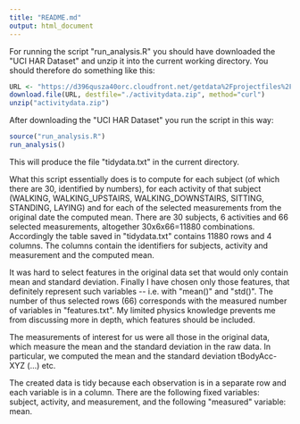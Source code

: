 ```yaml
---
title: "README.md"
output: html_document
---
```


For running the script "run_analysis.R" you should have downloaded the "UCI HAR Dataset" and unzip it into the current working directory. You should therefore do something like this:   


```r
URL <- "https://d396qusza40orc.cloudfront.net/getdata%2Fprojectfiles%2FUCI%20HAR%20Dataset.zip"
download.file(URL, destfile="./activitydata.zip", method="curl")
unzip("activitydata.zip")
```

After downloading the "UCI HAR Dataset" you run the script in this way:


```r
source("run_analysis.R")
run_analysis()
```

This will produce the file "tidydata.txt" in the current directory. 

What this script essentially does is to compute for each subject (of which there are 30, identified by numbers), for each activity of that subject (WALKING, WALKING_UPSTAIRS, WALKING_DOWNSTAIRS, SITTING, STANDING, LAYING) and for each of the selected measurements from the original date the computed mean. There are 30 subjects, 6 activities and 66 selected measurements, altogether 30x6x66=11880 combinations. Accordingly the table saved in "tidydata.txt" contains 11880 rows and 4 columns. The columns contain the identifiers for subjects, activity and measurement and the computed mean.

It was hard to select features in the original data set that would only contain mean and standard deviation. Finally I have chosen only those features, that definitely represent such variables -- i.e. with "mean()" and "std()". The number of thus selected rows (66) corresponds with the measured number of variables in "features.txt". My limited physics knowledge prevents me from discussing more in depth, which features should be included. 

The measurements of interest for us were all those in the original data, which measure the mean and the standard deviation in the raw data. In particular, we computed the mean and the standard deviation tBodyAcc-XYZ (...) etc. 

The created data is tidy because each observation is in a separate row and each variable is in a column. There are the following fixed variables: subject, activity, and measurement, and the following "measured" variable: mean. 
